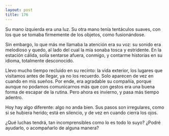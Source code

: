 ```yaml
---
layout: post
title: 176
---
```


Su mano izquierda era una luz. Su otra mano tenía tentáculos suaves, con los que se tomaba firmemente de los objetos, como fusionándose.

Sin embargo, lo que más me llamaba la atención era su voz: su sonido era melodioso y quedo, al lado del cual la mía sonaba tosca y estridente. En la estación cálida, solía sentarse afuera, conmigo, y contarme historias en su idioma, totalmente desconocido.

Llevo mucho tiempo recluido en su recinto: la vida exterior, los lugares que visitamos antes de llegar, ya no los recuerdo. Solo aparecen de vez en cuando en mis sueños. Por ende, era agradable su compañía, porque aunque no podamos comunicarnos más que con gestos era una buena forma de escapar de la rutina. Pero ahora es invierno, y pasa más tiempo adentro.

Hoy hay algo diferente: algo no anda bien. Sus pasos son irregulares, como si se hubiera herido; está en silencio, y de vez en cuando cierra los ojos.

¿Qué luchas tendrá, tan incomprensibles como lo es todo lo suyo? ¿Podré ayudarlo, o acompañarlo de alguna manera?

